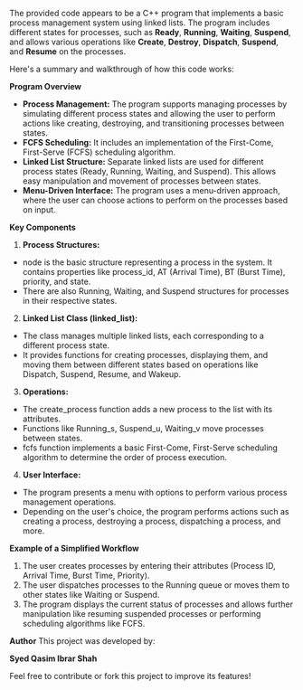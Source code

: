 The provided code appears to be a C++ program that implements a basic process management system using linked lists. The program includes different states for processes, such as **Ready**, **Running**, **Waiting**, **Suspend**, and allows various operations like **Create**, **Destroy**, **Dispatch**, **Suspend**, and **Resume** on the processes.

Here's a summary and walkthrough of how this code works:

**Program Overview**

  - **Process Management:** The program supports managing processes by simulating different process states and allowing the user to perform actions like creating, destroying, and transitioning processes between states.
  - **FCFS Scheduling:** It includes an implementation of the First-Come, First-Serve (FCFS) scheduling algorithm.
  - **Linked List Structure:** Separate linked lists are used for different process states (Ready, Running, Waiting, and Suspend). This allows easy manipulation and movement of processes between states.
  - **Menu-Driven Interface:** The program uses a menu-driven approach, where the user can choose actions to perform on the processes based on input.

**Key Components**

1. **Process Structures:**

  - node is the basic structure representing a process in the system. It contains properties like process_id, AT (Arrival Time), BT (Burst Time), priority, and state.
  - There are also Running, Waiting, and Suspend structures for processes in their respective states.

2. **Linked List Class (linked_list):**

  - The class manages multiple linked lists, each corresponding to a different process state.
  - It provides functions for creating processes, displaying them, and moving them between different states based on operations like Dispatch, Suspend, Resume, and Wakeup.

3. **Operations:**

  - The create_process function adds a new process to the list with its attributes.
  - Functions like Running_s, Suspend_u, Waiting_v move processes between states.
  - fcfs function implements a basic First-Come, First-Serve scheduling algorithm to determine the order of process execution.

4. **User Interface:**

  - The program presents a menu with options to perform various process management operations.
  - Depending on the user's choice, the program performs actions such as creating a process, destroying a process, dispatching a process, and more.

**Example of a Simplified Workflow**

  1. The user creates processes by entering their attributes (Process ID, Arrival Time, Burst Time, Priority).
  2. The user dispatches processes to the Running queue or moves them to other states like Waiting or Suspend.
  3. The program displays the current status of processes and allows further manipulation like resuming suspended processes or performing scheduling algorithms like FCFS.

**Author**
This project was developed by:

**Syed Qasim Ibrar Shah**

Feel free to contribute or fork this project to improve its features!
